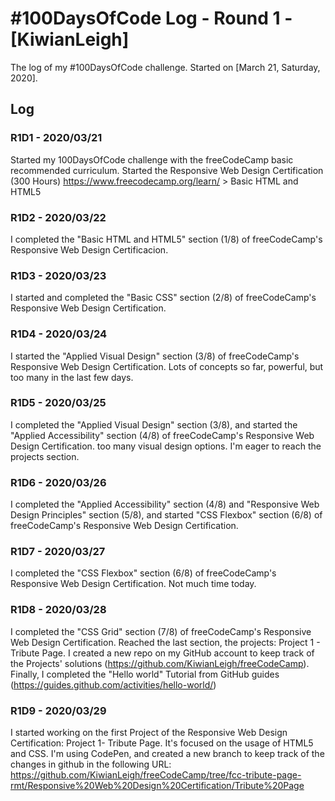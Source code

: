 # #100DaysOfCode Log - Round 1 - [KiwianLeigh]

The log of my #100DaysOfCode challenge. Started on [March 21, Saturday, 2020].

## Log

### R1D1 - 2020/03/21
Started my 100DaysOfCode challenge with the freeCodeCamp basic recommended curriculum. Started the Responsive Web Design Certification (300 Hours) https://www.freecodecamp.org/learn/ > Basic HTML and HTML5

### R1D2 - 2020/03/22
I completed the "Basic HTML and HTML5" section (1/8) of freeCodeCamp's Responsive Web Design Certificacion.

### R1D3 - 2020/03/23
I started and completed the "Basic CSS" section (2/8) of freeCodeCamp's Responsive Web Design Certification. 

### R1D4 - 2020/03/24
I started the "Applied Visual Design" section (3/8) of freeCodeCamp's Responsive Web Design Certification. Lots of concepts so far, powerful, but too many in the last few days.

### R1D5 - 2020/03/25
I completed the "Applied Visual Design" section (3/8), and started the "Applied Accessibility" section (4/8) of freeCodeCamp's Responsive Web Design Certification. too many visual design options. I'm eager to reach the projects section.
### R1D6 - 2020/03/26
I completed the "Applied Accessibility" section (4/8) and "Responsive Web Design Principles" section (5/8), and started "CSS Flexbox" section (6/8) of freeCodeCamp's Responsive Web Design Certification.

### R1D7 - 2020/03/27
I completed the "CSS Flexbox" section (6/8) of freeCodeCamp's Responsive Web Design Certification. Not much time today.

### R1D8 - 2020/03/28
I completed the "CSS Grid" section (7/8) of freeCodeCamp's Responsive Web Design Certification. Reached the last section, the projects: Project 1 - Tribute Page.
I created a new repo on my GitHub account to keep track of the Projects' solutions (https://github.com/KiwianLeigh/freeCodeCamp). 
Finally, I completed the "Hello world" Tutorial from GitHub guides (https://guides.github.com/activities/hello-world/) 

### R1D9 - 2020/03/29
I started working on the first Project of the Responsive Web Design Certification: Project 1- Tribute Page. It's focused on the usage of HTML5 and CSS. I'm using CodePen, and created a new branch to keep track of the changes in github in the following URL: https://github.com/KiwianLeigh/freeCodeCamp/tree/fcc-tribute-page-rmt/Responsive%20Web%20Design%20Certification/Tribute%20Page
